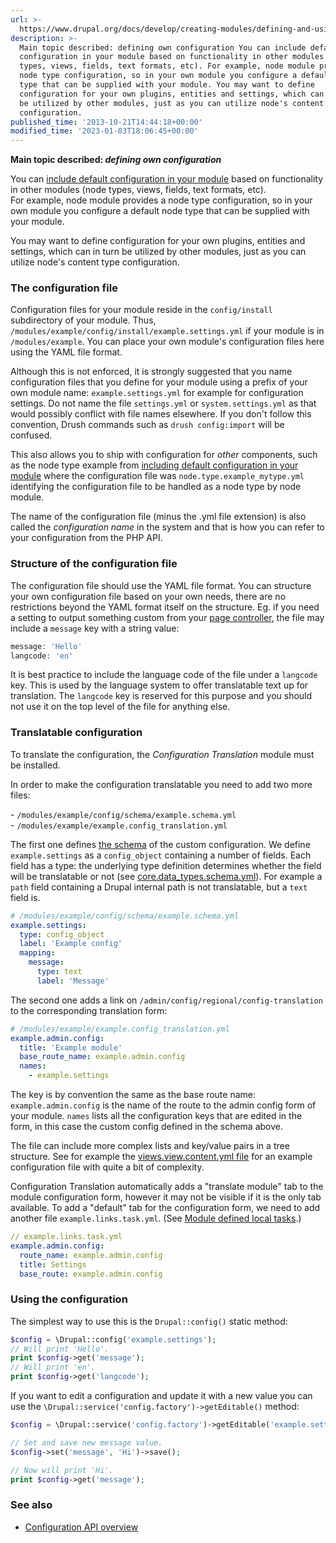```yaml
---
url: >-
  https://www.drupal.org/docs/develop/creating-modules/defining-and-using-your-own-configuration-in-drupal
description: >-
  Main topic described: defining own configuration You can include default
  configuration in your module based on functionality in other modules (node
  types, views, fields, text formats, etc). For example, node module provides a
  node type configuration, so in your own module you configure a default node
  type that can be supplied with your module. You may want to define
  configuration for your own plugins, entities and settings, which can in turn
  be utilized by other modules, just as you can utilize node's content type
  configuration.
published_time: '2013-10-21T14:44:18+00:00'
modified_time: '2023-01-03T18:06:45+00:00'
---
```

**Main topic described: _defining own configuration_**

You can [include default configuration in your module](https://drupal.org/node/2087879) based on functionality in other modules (node types, views, fields, text formats, etc).  
For example, node module provides a node type configuration, so in your own module you configure a default node type that can be supplied with your module.

You may want to define configuration for your own plugins, entities and settings, which can in turn be utilized by other modules, just as you can utilize node's content type configuration.

### The configuration file

Configuration files for your module reside in the `config/install` subdirectory of your module. Thus, `/modules/example/config/install/example.settings.yml` if your module is in `/modules/example`. You can place your own module's configuration files here using the YAML file format.

Although this is not enforced, it is strongly suggested that you name configuration files that you define for your module using a prefix of your own module name: `example.settings.yml` for example for configuration settings. Do not name the file `settings.yml` or `system.settings.yml` as that would possibly conflict with file names elsewhere. If you don't follow this convention, Drush commands such as `drush config:import` will be confused.

This also allows you to ship with configuration for _other_ components, such as the node type example from [including default configuration in your module](https://drupal.org/node/2087879) where the configuration file was `node.type.example_mytype.yml` identifying the configuration file to be handled as a node type by node module.

The name of the configuration file (minus the .yml file extension) is also called the _configuration name_ in the system and that is how you can refer to your configuration from the PHP API.

### Structure of the configuration file

The configuration file should use the YAML file format. You can structure your own configuration file based on your own needs, there are no restrictions beyond the YAML format itself on the structure. Eg. if you need a setting to output something custom from your [page controller](https://drupal.org/node/2116767), the file may include a `message` key with a string value:

```php
message: 'Hello'
langcode: 'en'

```

It is best practice to include the language code of the file under a `langcode` key. This is used by the language system to offer translatable text up for translation. The `langcode` key is reserved for this purpose and you should not use it on the top level of the file for anything else.

### Translatable configuration

To translate the configuration, the _Configuration Translation_ module must be installed.

In order to make the configuration translatable you need to add two more files:

\- `/modules/example/config/schema/example.schema.yml`  
\- `/modules/example/example.config_translation.yml`

The first one defines [the schema](https://www.drupal.org/docs/8/api/configuration-api/configuration-schemametadata#use) of the custom configuration. We define `example.settings` as a `config_object` containing a number of fields. Each field has a type: the underlying type definition determines whether the field will be translatable or not (see [core.data\_types.schema.yml](https://git.drupalcode.org/project/drupal/-/blob/8.8.x/core/config/schema/core.data%5Ftypes.schema.yml)). For example a `path` field containing a Drupal internal path is not translatable, but a `text` field is.

```yaml
# /modules/example/config/schema/example.schema.yml
example.settings:
  type: config_object
  label: 'Example config'
  mapping:
    message:
      type: text
      label: 'Message'

```

The second one adds a link on `/admin/config/regional/config-translation` to the corresponding translation form:

```yaml
# /modules/example/example.config_translation.yml
example.admin.config:
  title: 'Example module'
  base_route_name: example.admin.config
  names:
    - example.settings

```

The key is by convention the same as the base route name: `example.admin.config` is the name of the route to the admin config form of your module. `names` lists all the configuration keys that are edited in the form, in this case the custom config defined in the schema above.

The file can include more complex lists and key/value pairs in a tree structure. See for example the [views.view.content.yml file](https://api.drupal.org/api/drupal/core!modules!node!config!optional!views.view.content.yml/8) for an example configuration file with quite a bit of complexity.

Configuration Translation automatically adds a "translate module" tab to the module configuration form, however it may not be visible if it is the only tab available. To add a "default" tab for the configuration form, we need to add another file `example.links.task.yml`. (See [Module defined local tasks](https://www.drupal.org/docs/8/api/menu-api/providing-module-defined-local-tasks).)

```yaml
// example.links.task.yml
example.admin.config:
  route_name: example.admin.config
  title: Settings
  base_route: example.admin.config
```

### Using the configuration

The simplest way to use this is the `Drupal::config()` static method:

```php
$config = \Drupal::config('example.settings');
// Will print 'Hello'.
print $config->get('message');
// Will print 'en'.
print $config->get('langcode');

```

If you want to edit a configuration and update it with a new value you can use the `\Drupal::service('config.factory')->getEditable()` method:

```php
$config = \Drupal::service('config.factory')->getEditable('example.settings');

// Set and save new message value.
$config->set('message', 'Hi')->save();

// Now will print 'Hi'.
print $config->get('message');

```

### See also

* [Configuration API overview](https://drupal.org/node/1667894)